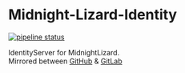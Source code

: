 # Midnight-Lizard-Identity

[![pipeline status](https://gitlab.com/midnight-lizard/Identity/badges/master/pipeline.svg)](https://gitlab.com/midnight-lizard/Identity/commits/master)

IdentityServer for MidnightLizard.  
Mirrored between
[GitHub](https://github.com/Midnight-Lizard/Midnight-Lizard-Web-Identity) &
[GitLab](https://gitlab.com/midnight-lizard/Identity)